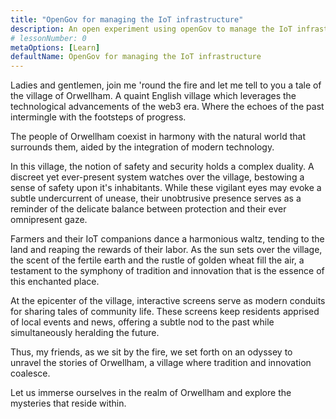 ```yaml
---
title: "OpenGov for managing the IoT infrastructure"
description: An open experiment using openGov to manage the IoT infrastructure of a small English village.
# lessonNumber: 0
metaOptions: [Learn]
defaultName: OpenGov for managing the IoT infrastructure
---
```


<LessonImages src="opengov-for-iot/opengov-intro.gif" alt="image" imageClasses="mb full" />

Ladies and gentlemen, join me 'round the fire and let me tell to you a tale of the village of Orwellham. A quaint English village which leverages the technological advancements of the web3 era. Where the echoes of the past intermingle with the footsteps of progress.

The people of Orwellham coexist in harmony with the natural world that surrounds them, aided by the integration of modern technology.

In this village, the notion of safety and security holds a complex duality. A discreet yet ever-present system watches over the village, bestowing a sense of safety upon it's inhabitants. While these vigilant eyes may evoke a subtle undercurrent of unease, their unobtrusive presence serves as a reminder of the delicate balance between protection and their ever omnipresent gaze.

Farmers and their IoT companions dance a harmonious waltz, tending to the land and reaping the rewards of their labor. As the sun sets over the village, the scent of the fertile earth and the rustle of golden wheat fill the air, a testament to the symphony of tradition and innovation that is the essence of this enchanted place.

At the epicenter of the village, interactive screens serve as modern conduits for sharing tales of community life. These screens keep residents apprised of local events and news, offering a subtle nod to the past while simultaneously heralding the future.

Thus, my friends, as we sit by the fire, we set forth on an odyssey to unravel the stories of Orwellham, a village where tradition and innovation coalesce.

Let us immerse ourselves in the realm of Orwellham and explore the mysteries that reside within.